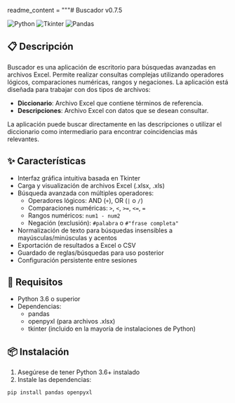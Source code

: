 readme_content = """# Buscador v0.7.5

![Python](https://img.shields.io/badge/Python-3.6%2B-blue)
![Tkinter](https://img.shields.io/badge/GUI-Tkinter-green)
![Pandas](https://img.shields.io/badge/Data-Pandas-yellow)

## 📋 Descripción

Buscador es una aplicación de escritorio para búsquedas avanzadas en archivos Excel. Permite realizar consultas complejas utilizando operadores lógicos, comparaciones numéricas, rangos y negaciones. La aplicación está diseñada para trabajar con dos tipos de archivos:

- **Diccionario**: Archivo Excel que contiene términos de referencia.
- **Descripciones**: Archivo Excel con datos que se desean consultar.

La aplicación puede buscar directamente en las descripciones o utilizar el diccionario como intermediario para encontrar coincidencias más relevantes.

## ✨ Características

- Interfaz gráfica intuitiva basada en Tkinter
- Carga y visualización de archivos Excel (.xlsx, .xls)
- Búsqueda avanzada con múltiples operadores:
  - Operadores lógicos: AND (`+`), OR (`|` o `/`)
  - Comparaciones numéricas: `>`, `<`, `>=`, `<=`, `=`
  - Rangos numéricos: `num1 - num2`
  - Negación (exclusión): `#palabra` o `#"frase completa"`
- Normalización de texto para búsquedas insensibles a mayúsculas/minúsculas y acentos
- Exportación de resultados a Excel o CSV
- Guardado de reglas/búsquedas para uso posterior
- Configuración persistente entre sesiones

## 🔧 Requisitos

- Python 3.6 o superior
- Dependencias:
  - pandas
  - openpyxl (para archivos .xlsx)
  - tkinter (incluido en la mayoría de instalaciones de Python)

## 📦 Instalación

1. Asegúrese de tener Python 3.6+ instalado
2. Instale las dependencias:

```bash
pip install pandas openpyxl
